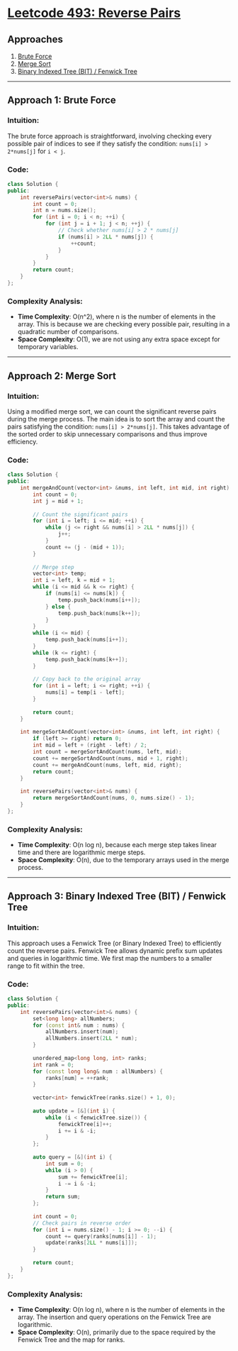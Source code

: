 # [Leetcode 493: Reverse Pairs](https://leetcode.com/problems/reverse-pairs/)

## Approaches
1. [Brute Force](#approach-1-brute-force)
2. [Merge Sort](#approach-2-merge-sort)
3. [Binary Indexed Tree (BIT) / Fenwick Tree](#approach-3-bit-fenwick-tree)

---

## Approach 1: Brute Force

### Intuition:

The brute force approach is straightforward, involving checking every possible pair of indices to see if they satisfy the condition: `nums[i] > 2*nums[j]` for `i < j`.

### Code:

```cpp
class Solution {
public:
    int reversePairs(vector<int>& nums) {
        int count = 0;
        int n = nums.size();
        for (int i = 0; i < n; ++i) {
            for (int j = i + 1; j < n; ++j) {
                // Check whether nums[i] > 2 * nums[j]
                if (nums[i] > 2LL * nums[j]) {
                    ++count;
                }
            }
        }
        return count;
    }
};
```

### Complexity Analysis:

- **Time Complexity**: O(n^2), where n is the number of elements in the array. This is because we are checking every possible pair, resulting in a quadratic number of comparisons.
- **Space Complexity**: O(1), we are not using any extra space except for temporary variables.

---

## Approach 2: Merge Sort

### Intuition:

Using a modified merge sort, we can count the significant reverse pairs during the merge process. The main idea is to sort the array and count the pairs satisfying the condition: `nums[i] > 2*nums[j]`. This takes advantage of the sorted order to skip unnecessary comparisons and thus improve efficiency.

### Code:

```cpp
class Solution {
public:
    int mergeAndCount(vector<int> &nums, int left, int mid, int right) {
        int count = 0;
        int j = mid + 1;
        
        // Count the significant pairs
        for (int i = left; i <= mid; ++i) {
            while (j <= right && nums[i] > 2LL * nums[j]) {
                j++;
            }
            count += (j - (mid + 1));
        }
        
        // Merge step
        vector<int> temp;
        int i = left, k = mid + 1;
        while (i <= mid && k <= right) {
            if (nums[i] <= nums[k]) {
                temp.push_back(nums[i++]);
            } else {
                temp.push_back(nums[k++]);
            }
        }
        while (i <= mid) {
            temp.push_back(nums[i++]);
        }
        while (k <= right) {
            temp.push_back(nums[k++]);
        }
        
        // Copy back to the original array
        for (int i = left; i <= right; ++i) {
            nums[i] = temp[i - left];
        }
        
        return count;
    }
    
    int mergeSortAndCount(vector<int> &nums, int left, int right) {
        if (left >= right) return 0;
        int mid = left + (right - left) / 2;
        int count = mergeSortAndCount(nums, left, mid);
        count += mergeSortAndCount(nums, mid + 1, right);
        count += mergeAndCount(nums, left, mid, right);
        return count;
    }
    
    int reversePairs(vector<int>& nums) {
        return mergeSortAndCount(nums, 0, nums.size() - 1);
    }
};
```

### Complexity Analysis:

- **Time Complexity**: O(n log n), because each merge step takes linear time and there are logarithmic merge steps.
- **Space Complexity**: O(n), due to the temporary arrays used in the merge process.

---

## Approach 3: Binary Indexed Tree (BIT) / Fenwick Tree

### Intuition:

This approach uses a Fenwick Tree (or Binary Indexed Tree) to efficiently count the reverse pairs. Fenwick Tree allows dynamic prefix sum updates and queries in logarithmic time. We first map the numbers to a smaller range to fit within the tree.

### Code:

```cpp
class Solution {
public:
    int reversePairs(vector<int>& nums) {
        set<long long> allNumbers;
        for (const int& num : nums) {
            allNumbers.insert(num);
            allNumbers.insert(2LL * num);
        }
        
        unordered_map<long long, int> ranks;
        int rank = 0;
        for (const long long& num : allNumbers) {
            ranks[num] = ++rank;
        }
        
        vector<int> fenwickTree(ranks.size() + 1, 0);
        
        auto update = [&](int i) {
            while (i < fenwickTree.size()) {
                fenwickTree[i]++;
                i += i & -i;
            }
        };
        
        auto query = [&](int i) {
            int sum = 0;
            while (i > 0) {
                sum += fenwickTree[i];
                i -= i & -i;
            }
            return sum;
        };
        
        int count = 0;
        // Check pairs in reverse order
        for (int i = nums.size() - 1; i >= 0; --i) {
            count += query(ranks[nums[i]] - 1);
            update(ranks[2LL * nums[i]]);
        }
        
        return count;
    }
};
```

### Complexity Analysis:

- **Time Complexity**: O(n log n), where n is the number of elements in the array. The insertion and query operations on the Fenwick Tree are logarithmic.
- **Space Complexity**: O(n), primarily due to the space required by the Fenwick Tree and the map for ranks.

